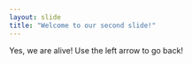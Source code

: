 ```yaml
---
layout: slide
title: "Welcome to our second slide!"
---
```

Yes, we are alive!
Use the left arrow to go back!
